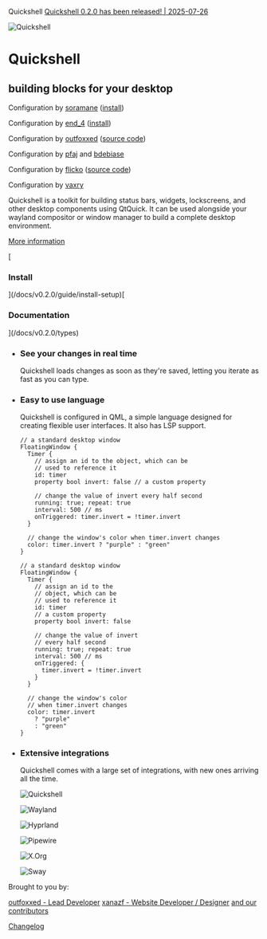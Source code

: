 Quickshell    [Quickshell 0.2.0 has been released! | 2025-07-26](/changelog)

![Quickshell](/favicon.svg)

# Quickshell

## building blocks for your desktop

Configuration by [soramane](https://github.com/soramanew) ([install](https://github.com/caelestia-dots/shell))

Configuration by [end\_4](https://github.com/end-4) ([install](https://github.com/end-4/dots-hyprland))

Configuration by [outfoxxed](https://outfoxxed.me) ([source code](https://git.outfoxxed.me/outfoxxed/nixnew/src/branch/master/modules/user/modules/quickshell))

Configuration by [pfaj](https://github.com/pfaj/) and [bdebiase](https://github.com/bdebiase)

Configuration by [flicko](https://github.com/flickowoa) ([source code](https://github.com/flickowoa/zephyr))

Configuration by [vaxry](https://vaxry.net)

Quickshell is a toolkit for building status bars, widgets, lockscreens, and other desktop components using QtQuick. It can be used alongside your wayland compositor or window manager to build a complete desktop environment.  
  
[More information](/about)

[

### Install

](/docs/v0.2.0/guide/install-setup)[

### Documentation

](/docs/v0.2.0/types)

*   ### See your changes in real time
    
    Quickshell loads changes as soon as they're saved, letting you iterate as fast as you can type.
    
*   ### Easy to use language
    
    Quickshell is configured in QML, a simple language designed for creating flexible user interfaces. It also has LSP support.
    
    ```
    // a standard desktop window
    FloatingWindow {
      Timer {
        // assign an id to the object, which can be
        // used to reference it
        id: timer
        property bool invert: false // a custom property
    
        // change the value of invert every half second
        running: true; repeat: true
        interval: 500 // ms
        onTriggered: timer.invert = !timer.invert
      }
    
      // change the window's color when timer.invert changes
      color: timer.invert ? "purple" : "green"
    }
    ```
    
    ```
    // a standard desktop window
    FloatingWindow {
      Timer {
        // assign an id to the
        // object, which can be
        // used to reference it
        id: timer
        // a custom property
        property bool invert: false
    
        // change the value of invert
        // every half second
        running: true; repeat: true
        interval: 500 // ms
        onTriggered: {
          timer.invert = !timer.invert
        }
      }
    
      // change the window's color
      // when timer.invert changes
      color: timer.invert
        ? "purple"
        : "green"
    }
    ```
    
*   ### Extensive integrations
    
    Quickshell comes with a large set of integrations, with new ones arriving all the time.
    
    ![Quickshell](/favicon.svg)
    
    ![Wayland](/assets/logos/wayland.svg)
    
    ![Hyprland](/assets/logos/hyprland.svg)
    
    ![Pipewire](/assets/logos/pipewire.svg)
    
    ![X.Org](/assets/logos/xorg.svg)
    
    ![Sway](/assets/logos/sway.svg)
    

Brought to you by:

[outfoxxed - Lead Developer](https://outfoxxed.me) [xanazf - Website Developer / Designer](https://xanazf.github.io) [and our contributors](https://github.com/quickshell-mirror/quickshell/graphs/contributors)

[](https://matrix.to/#/#quickshell:outfoxxed.me)[](https://discord.gg/UtZeT3xNyT)[](https://git.outfoxxed.me/quickshell/quickshell)

[Changelog](/changelog)